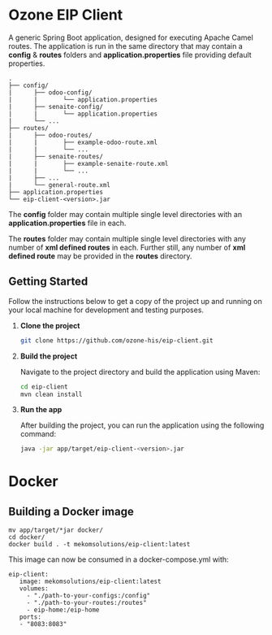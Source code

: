# Ozone EIP Client

A generic Spring Boot application, designed for executing Apache Camel routes. The application is run in the same directory that may contain a **config** & **routes** folders and **application.properties** file providing default properties.

```
.
├── config/
|      ├── odoo-config/
|      |       └── application.properties
|      ├── senaite-config/
|      |       └── application.properties
|      └── ...
├── routes/
|      ├── odoo-routes/
|      |       ├── example-odoo-route.xml
|      |       └── ...
|      ├── senaite-routes/
|      |       ├── example-senaite-route.xml
|      |       └── ...
|      ├── ...
|      └── general-route.xml
├── application.properties
└── eip-client-<version>.jar

```

The **config** folder may contain multiple single level directories with an **application.properties** file in each. 

The **routes** folder may contain multiple single level directories with any number of **xml defined routes** in each. Further still, any number of **xml defined route** may be provided in the **routes** directory.

## Getting Started

Follow the instructions below to get a copy of the project up and running on your local machine for development and testing purposes.

1. **Clone the project**
     ```bash
    git clone https://github.com/ozone-his/eip-client.git
     ```

2. **Build the project**
   
    Navigate to the project directory and build the application using Maven:
    ```bash
    cd eip-client
    mvn clean install
    ``` 

3. **Run the app**
   
    After building the project, you can run the application using the following command:
    ```bash
    java -jar app/target/eip-client-<version>.jar
    ```

# Docker

## Building a Docker image

```
mv app/target/*jar docker/
cd docker/
docker build . -t mekomsolutions/eip-client:latest
```

This image can now be consumed in a docker-compose.yml with:
```
eip-client:
   image: mekomsolutions/eip-client:latest
   volumes:
     - "./path-to-your-configs:/config"
     - "./path-to-your-routes:/routes"
     - eip-home:/eip-home
   ports:
   - "8083:8083"
```
